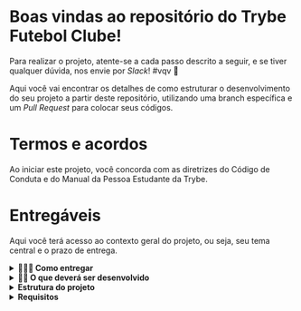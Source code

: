 # Boas vindas ao repositório do Trybe Futebol Clube!

Para realizar o projeto, atente-se a cada passo descrito a seguir, e se tiver qualquer dúvida, nos envie por _Slack_! #vqv 🚀

Aqui você vai encontrar os detalhes de como estruturar o desenvolvimento do seu projeto a partir deste repositório, utilizando uma branch específica e um _Pull Request_ para colocar seus códigos.

# Termos e acordos

Ao iniciar este projeto, você concorda com as diretrizes do Código de Conduta e do Manual da Pessoa Estudante da Trybe.

# Entregáveis

Aqui você terá acesso ao contexto geral do projeto, ou seja, seu tema central e o prazo de entrega.

<details>
  <summary><strong>🤷🏽‍♀️ Como entregar</strong></summary><br />

  Para entregar o seu projeto você deverá criar um *Pull Request* neste repositório.

  Lembre-se que você pode consultar nosso conteúdo sobre [Git & GitHub](https://app.betrybe.com/course/4d67f5b4-34a6-489f-a205-b6c7dc50fc16/) e nosso [Blog - Git & GitHub](https://blog.betrybe.com/tecnologia/git-e-github/) sempre que precisar!
</details>

<details>
<summary><strong>👨‍💻 O que deverá ser desenvolvido</strong></summary><br />

  ![Exemplo app front](assets/front-example.png)

  O `TFC` é um site informativo sobre partidas e classificações de futebol! ⚽️

  No time de desenvolvimento do `TFC`, seu *squad* ficou responsável por desenvolver uma API (utilizando o método `TDD`) e também integrar *- através do docker-compose -* as aplicações para que elas funcionem consumindo um banco de dados.

  Nesse projeto, você vai construir **um back-end dockerizado utilizando modelagem de dados através do Sequelize**. Seu desenvolvimento deve **respeitar regras de negócio** providas no projeto e **sua API deve ser capaz de ser consumida por um front-end já provido nesse projeto**.

  Para adicionar uma partida é necessário ter um _token_, portanto a pessoa deverá estar logada para fazer as alterações. Teremos um relacionamento entre as tabelas `teams` e `matches` para fazer as atualizações das partidas.

  O seu back-end deverá implementar regras de negócio para popular adequadamente a tabela disponível no front-end que será exibida para a pessoa usuária do sistema.

</details>

<details>
<summary><strong> Estrutura do projeto</strong></summary><br />

O projeto é composto de 4 entidades importantes para sua estrutura:

1️⃣ **Banco de dados:**
  - Será um container docker MySQL já configurado no docker-compose através de um serviço definido como `db`.
  - Tem o papel de fornecer dados para o serviço de _backend_.
  - Durante a execução dos testes sempre vai ser acessado pelo `sequelize` e via porta `3002` do `localhost`; 
  - Você também pode conectar a um Cliente MySQL (Workbench, Beekeeper, DBeaver e etc), colocando as credenciais configuradas no docker-compose no serviço `db`.

2️⃣ **Back-end:**
 - Será o ambiente que você realizará a maior parte das implementações exigidas. 
 - Deve rodar na porta `3001`, pois o front-end faz requisições para ele nessa porta por padrão;
 - Sua aplicação deve ser inicializada a partir do arquivo `app/backend/src/server.ts`;
 - Garanta que o `express` é executado e a aplicação ouve a porta que vem das variáveis de ambiente;
 - Todas as dependências extras (tal como `joi`, `boom`, `express-async-errors`...) devem ser listadas em `app/backend/packages.npm`.

3️⃣ **Front-end:**
  - O front já está concluído, não é necessário realizar modificações no mesmo. A única exceção será seu Dockerfile que precisará ser configurado.
  - Todos os testes a partir do requisito de login usam o `puppeteer` para simular uma pessoa acessando o site `http://localhost:3000/`; 
  - O front se comunica com serviço de back-end pela url `http://localhost:3001` através dos endpoints que você deve construir nos requisitos.
  - Recomendamos que sempre que implementar um requisito no back-end acesse a página no front-end que consome a implementação para validar se está funcionando como esperado.

4️⃣ **Docker:**
  - O `docker-compose` tem a responsabilidade de unir todos os serviços conteinerizados (backend, frontend e db) e subir o projeto completo com o comando `npm run compose:up` ou `npm run compose:up:dev`;
  - Você **deve** configurar as `Dockerfiles` corretamente nas raízes do `front-end` e `back-end`, para conseguir inicializar a aplicação;
  
<details>
  <summary><strong> 🗓 Data de Entrega</strong></summary><br />

  * Projeto individual;
  * Serão `5` dias de projeto;
  * Data de entrega para avaliação final do projeto: `XX/XX/XXXX 14:00`.

</details>

# Orientações

## Antes de começar a desenvolver 
Leia essa parte atentamente, pois aqui você encontrará informações importantes para preparar corretamente o setup do projeto.

<details>
<summary><strong> 🔰 Iniciando o projeto</strong></summary><br />

  1. Clone o repositório
	* `git clone https://github.com/tryber/sd-00-trybe-futebol-clube-2022-08-04-15-15-25.git`.
- Entre na pasta do repositório que você acabou de clonar:
	* `cd sd-00-trybe-futebol-clube-2022-08-04-15-15-25`

  2. Instale as dependências [**Caso existam**]
	*`npm install`

  3. Crie uma branch a partir da branch `master`
 - Verifique se você está na branch `master`
	* Exemplo: `git branch`
- Se não estiver, mude para a branch `master`
	* Exemplo: `git checkout master`
- Agora crie uma branch à qual você vai submeter os `commits` do seu projeto
	
- Você deve criar uma branch no seguinte formato: `nome-de-usuario-nome-do-projeto`
	* Exemplo: `git checkout -b maria-sd-00-trybe-futebol-clube-2022-08-04-15-15-25`

  4. Adicione as mudanças ao _stage_ do Git e faça um `commit`
- Verifique que as mudanças ainda não estão no _stage_
	* Exemplo: `git status` (deve aparecer listada a pasta _maria_ em vermelho)
- Adicione o novo arquivo ao _stage_ do Git
        * Exemplo:
          * `git add .` (adicionando todas as mudanças - _que estavam em vermelho_ - ao stage do Git)
          * `git status` (deve aparecer listado o arquivo _maria/README.md_ em verde)
- Faça o `commit` inicial
	* Exemplo:
          * `git commit -m 'iniciando o projeto x'` (fazendo o primeiro commit)
          * `git status` (deve aparecer uma mensagem tipo _nothing to commit_ )

  5. Adicione a sua branch com o novo `commit` ao repositório remoto
- Usando o exemplo anterior: `git push -u origin joaozinho-sd-00-trybe-futebol-clube-2022-08-04-15-15-25`

  6. Crie um novo `Pull Request` _(PR)_
- Vá até a página de _Pull Requests_ do [repositório no GitHub](https://github.com/tryber/sd-0x-project-[nome-do-projeto]/pulls)
- Clique no botão verde _"New pull request"_
- Clique na caixa de seleção _"Compare"_ e escolha a sua branch **com atenção**
- Clique no botão verde _"Create pull request"_
- Adicione uma descrição para o _Pull Request_ e clique no botão verde _"Create pull request"_
- Volte até a [página de _Pull Requests_ do repositório](https://github.com/tryber/sd-0x-project-[nome-do-projeto]/pulls) e confira que o seu _Pull Request_ está criado

</details>

<details>
<summary><strong>🕵️ Linter</strong></summary><br />

Para garantir a qualidade do código, usaremos o [ESLint](https://eslint.org/) para fazer a sua análise estática.

Este projeto já vem com as dependências relacionadas ao _linter_ configuradas nos arquivos `package.json` nos seguintes caminhos:

- `sd-00-trybe-futebol-clube-2022-08-04-15-15-25/app/backend/package.json`

Para rodar o `ESLint` em um projeto, basta executar o comando `npm install` dentro do projeto e depois `npm run lint`. Se a análise do `ESLint` encontrar problemas no seu código, tais problemas serão mostrados no seu terminal. Se não houver problema no seu código, nada será impresso no seu terminal.

Você também pode instalar o plugin do `ESLint` no `VSCode`: bastar ir em extensions e baixar o [plugin `ESLint`](https://marketplace.visualstudio.com/items?itemName=dbaeumer.vscode-eslint).

⚠️**Atenção:** Pull Requests com issues de linter não serão avaliadas. Atente-se para resolvê-las antes de finalizar o desenvolvimento.

</details>



<details>
<summary><strong> ⚠️ Configurações mínimas para execução do projeto</strong></summary><br />

Na sua máquina você deve ter:

 - Sistema Operacional Distribuição Unix
 - Node versão 16  
 - Docker
 - Docker-compose versão >=1.29.2

➡️ O `node` deve ter versão igual ou superior à `16.15.0 LTS`:
	- Para instalar o nvm, [acesse esse link](https://github.com/nvm-sh/nvm#installing-and-updating);
	- Rode os comandos abaixo para instalar a versão correta de `node` e usá-la:
		- `nvm install 16 --lts`
		- `nvm use 16`
		- `nvm alias default 16` 

➡️ O`docker-compose` deve ter versão igual ou superior à`ˆ1.29.2`:
	* Use esse [link de referência para realizar a instalação corretamente no ubuntu](https://app.betrybe.com/course/back-end/docker/orquestrando-containers-com-docker-compose/6e8afaef-566a-47f2-9246-d3700db7a56a/conteudo/0006a231-1a10-48a2-ac82-9e03e205a231/instalacao/abe40727-6310-4ad8-bde6-fd1e919dadc0?use_case=side_bar);
	* Acesse o [link da documentação oficial com passos para desinstalar] (https://docs.docker.com/compose/install/#uninstallation) caso necessário.

</details>

<details>
<summary><strong>🐳 Configuração Docker</strong></summary><br />

  ### Docker e Docker-compose

  ⚠ O seu docker-compose precisa estar na versão 1.29 ou superior.  ⚠
[Veja aqui a documentação para atualizar o docker-compose.](https://docs.docker.com/compose/install/)

⚠️ **Crie os arquivos dockerfile e docker-compose:**

  - As pastas `frontend/` e `backend/` devem possuir um arquivo `Dockerfile` cada, configurados corretamente para a aplicação começar a rodar. Sem essa etapa concluída o _docker-compose_ não irá funcionar.

⚠️ **Atenção:**

- Seu projeto vai conter um arquivo `docker-compose.yml` que será utilizado pelo avaliador para realizar o _build_ da aplicação, você **não** deve alterá-lo ou excluí-lo.
- O arquivo `docker-compose.yml` também pode ser utilizado para executar a aplicação na sua máquina local, para isso é necessário executar o comando `npm run compose:up` na raiz do projeto.
- Recomendamos que enquanto desenvolve o projeto prefira o usar o comando `npm run compose:up:dev` pois, diferente do comando anterior, este comando está configurado para compartilhar volumes com o _docker_ e também utiliza o _script_ que realiza o _live-reload_ ao fazer modificações no _back-end_. Somente quando instalar uma nova depêndencia ou alterar algum arquivo na raiz do backend, você deverá realizar o re-build do seu compose, pois o volume está mapeando somente alterações dentro da pasta `src` Você pode verificar essas configurações explorando o arquivo `docker-compose.dev.yml` e comparar com `docker-compose.yml`


>  👀 **De olho na dica:**
> Lembre-se, você pode revisitar os conteúdos sobre Docker:
> - [Dockerfile](https://app.betrybe.com/course/back-end/docker/manipulacao-e-criacao-de-imagens-no-docker/e92d2393-3508-43ab-8a67-2b2516d25864) (Seção Dockerfile - Comandos Básicos)
> - [docker-compose](https://app.betrybe.com/course/back-end/docker/orquestrando-containers-com-docker-compose/6e8afaef-566a-47f2-9246-d3700db7a56a) (Seção Compose File - Parte I)
> - [Manipulação e Criação de Imagens no Docker](https://app.betrybe.com/course/back-end/docker/manipulacao-e-criacao-de-imagens-no-docker/e92d2393-3508-43ab-8a67-2b2516d25864)
</details>

<details>
  <summary><strong>⚠️ Pré-requisitos para uma boa avaliação</strong></summary><br />



 ▶️ **Premissas gerais:**

Considere que para TODOS OS REQUISITOS, EXCETO os de testes de cobertura:
 - Dentro do container `app_backend`, o avaliador irá verificar:
    - **Que é possível rodar o `tsc` ("TypeScript Compiler") sem erros**, através do script `npm run build`, da própria aplicação back-end;
      - **Que o `tsc` deve gerar um arquivo `./build/database/config/database.js`** dentro do container `app_backend`;
      - Considere a leitura da seção `Bônus: Model com Sequelize` no conteúdo de *TypeScript*: `Tipagem Estática e Generics` [nesse link](https://app.betrybe.com/course/back-end/typescript/tipagem-estatica-e-generics/68eccf60-a982-4455-837d-da31e8726be5).
    - **Que é possível restaurar e popular o banco de dados** utilizando o `sequelize-cli`, a partir do arquivo de configuração `./build/database/config/database.js`, utilizando o script `npm run db:reset`, da própria aplicação back-end.
      - ⚠️ Note:
        -  Os seeds já foram providos em `./app/backend/src/database/seeders`, **porém, precisam ser renomeados** *(remoção do underline (`_`), do final do arquivo)* para que possam ser reconhecidos pelo `sequelize-cli`, a medida que as respectivas `migrations` forem criadas;
        - Existe uma `migration` com nome `./app/backend/src/database/migrations/99999999999999-create-z.js` responsável por indicar que o banco foi criado corretamente e está funcionando. **Não apague ou renomeie essa migration**;

⚠️ Configurar o `Dockerfile`, do _front-end_ e _back-end_, **não** será suficientes para que a aplicação execute corretamente. Também será necessário criar as _migrations_ e descomentar o underscore (`_`) nas _seeders_, para que seu projeto seja executável via Docker. 

⚠️ **A partir do 3º requisito**, a aplicação de front-end deve estar **rodando em um container**, de forma que a mesma tentará consumir sua aplicação back-end (**que deve estar saudável**, considerando os pontos anteriores).

⚠️ Para que esse projeto seja avaliado corretamente, **sua aplicação deve ter um funcionamento mínimo**. Isso porque o avaliador **vai executar um teste de usabilidade E2E** (End-to-end, ou Ponto a ponto).

> Leia mais sobre esse tipo de teste [nesse link](https://app.betrybe.com/course/real-life-engineer/e2e_tests_puppeteer)*, acompanhado de validações adicionais *(Compilação do TypeScript e inicialização do Sequelize)* que podem ser acompanhados pelo uso do script `npm run test:debug`;

</details>

## Durante o desenvolvimento 

Aqui você encontrará orientações e dicas que ajudarão muito no desenvolvimento do projeto. Sempre que tiver dúvidas ou bugs aparecerem, dê uma olhada aqui. 👀

<details>
<summary><strong> ⌨️ Boas práticas </strong></summary><br/>

* Versione seu projeto

  * Faça `commits` das alterações que você fizer no código regularmente;

  * Lembre-se de sempre após um (ou alguns) `commits` atualizar o repositório remoto.

  * Os comandos que você utilizará com mais frequência são:
    1. `git status` _(para verificar o que está em vermelho - fora do stage - e o que está em verde - no stage)_;
    2. `git add` _(para adicionar arquivos ao stage do Git)_;
    3. `git commit` _(para criar um commit com os arquivos que estão no stage do Git)_;
    4. `git push -u nome-da-branch` _(para enviar o commit para o repositório remoto na primeira vez que fizer o `push` de uma nova branch)_;
    5. `git push` _(para enviar o commit para o repositório remoto após o passo anterior)_.

</details>

<details>
<summary><strong> ⚠️ Inicialização do compose e verificação dos logs das aplicações </strong></summary><br />

- Considerando o uso do parâmetro `healthcheck` em cada container do seu `docker-compose.yml`, a inicialização dos containers deve aguardar o comando de status de saúde (o que valida se aquele container está operacional ou não):
  - No container `db`, representado por um comando `ping` no banco de dados;
  - No back-end, representado por um comando `lsof`, que vai procurar aplicações ativas na porta definida (por padrão, no caso `3001`);
  - No front-end, representado por um comando `lsof`, que vai procurar aplicações ativas na porta definida (por padrão, no caso `3000`).

- Caso os containers respeitem as premissas anteriores, os mesmos devem ser criados sem maiores problemas:

![Criação dos containers concluída com sucesso!](assets/compose-status-01.png)

- Em caso de algum problema (no back-end, por exemplo), você deve se deparar com alguma mensagem do tipo:

![Erro no status de saúde do container do back-end](assets/compose-status-03.png)

> ⚠️ Lembre-se, não cabe ao avaliador de usabilidade dizer qual é o problema específico na sua aplicação, **portanto, cabe aqui investigar o problema**, sempre considerando as premissas anteriores.
- Nesse caso, a partir da pasta `./app` (onde está seu *docker-compose*), é possível rodar o comando `docker-compose logs` (Para ver todos os status) ou `docker-compose logs <nome-do-seu-serviço>` (Para mostrar somente o de um escopo específico).
  - ⚠️ é indicado remover o parâmetro `restart: 'always'` do seu serviço, para que o mesmo não polua seus logs;
  - No nosso contexto, rodando o comando `docker-compose logs backend`:

![docker-compose logs backend](assets/compose-status-04.png)

> Aqui não houve problema com o `tsc`, porém a senha para acesso ao banco pelo sequelize estava errada.

 #### ⚠️ **Inicie seu `docker-compose` antes de testar localmente!** ⚠️

  Os testes vão utilizar a sua aplicação do compose para fazer as validações, portanto **é essencial que ela esteja funcionando corretamente** para que os testes passem!

  - Para isso, garanta que as aplicações, tanto do back, quanto do front-end, possuem arquivos `Dockerfile` válidos;
  - Utilize os scripts de apoio `npm run compose:up` / `npm run compose:down`, para facilitar a execução do seu *compose*.

</details>

<details id='Variaveis-de-ambiente'>
<summary><strong> ⚙️ Variáveis de ambiente </strong></summary><br />

  **No diretório `app/backend/` renomeie o arquivo `.env.example` para `.env` e configure os valores de acordo com o cenário do seu ambiente (credenciais de banco de dados, secrets desejadas e etc)**. Isso vai permitir que você inicialize a aplicação fora do _container_ e ela se conecte com seu banco local caso deseje. 
 > `./app/backend/.env.example` 
  ```txt
  JWT_SECRET=jwt_secret
  APP_PORT=3001
  DB_USER=seu_user
  DB_PASS=sua_senha
  DB_HOST=localhost 
  DB_PORT=3306
  ```

  **⚠️ Variáveis de ambiente além das especificadas acima não são suportadas, pois não são esperadas pelo avaliador do projeto. ⚠️**

  **⚠️ Não defina variável de ambiente para o nome do banco, o mesmo deve se manter com o nome `TRYBE_FUTEBOL_CLUBE`. ⚠️**

</details>

<details>
<summary><strong> 📦 Pacotes externos</strong></summary><br />

* ⚠️ **As alterações que você fizer no arquivo `app/backend/packages.json` serão descartadas no momento da avaliação, caso queira instalar pacotes adicionais ao back-end, utilize o arquivo `app/backend/packages.npm`, separando os pacotes por espaços ou quebras de linha.** Exemplo:

  ```text
  joi
  cors
  @types/cors
  ```

</br>

</details>

<details id='Criptografia-de-senhas'>
<summary><strong>🔐 Criptografia de senhas </strong></summary><br />

⚠️ A biblioteca utilizada para criptografar a senha no banco de dados é a `bcryptjs` [bcryptjs npm](https://www.npmjs.com/package/bcryptjs) e que já vem instalada no projeto e não deve ser alterada ou substituída. Recomendamos que explore os recursos da biblioteca na documentação para implementar no projeto ao cadastrar um usuário e ao realizar login ⚠️

</details>

<details id='sequelize'>
  <summary><strong>🎲 Sequelize</strong></summary>
  <br/>

  Para o desenvolvimento, o time de produto disponibilizou um *Diagrama de Entidade-Relacionamento (DER)* para construir a modelagem do banco de dados. Com essa imagem você já consegue saber:
  - Como nomear suas tabelas e colunas;
  - Quais são os tipos de suas colunas;
  - Relações entre tabelas.

    ![Exemplo banco de dados](assets/er-diagram.png)

  ⚠️ O `package.json` do diretório `app/backend` contém um script `db:reset` que é responsável por "dropar" o banco, recriar e executar as _migrations_ e _seeders_. Você pode executá-lo com o commando `npm run db:reset` se por algum motivo precisar recriar a base de dados;

  ⚠️ Já existem _seeders_ prontas em `app/backend/src/database/seeders`. Você também pode usá-las como referência para criar suas _migrations_ de acordo com os campos e tabelas que as _seeders_ irão popular.  Assim que criar uma _migration_ você deve renomear a _seeder_ correspondente retirando o underline (`_`) ao fim dela, assim o script `db:reset` vai usá-la nos testes e você se certificará se sua _migration_ funcionou como o esperado.

  ⚠️ Quaisquer execução referente ao sequelize-cli deve ser realizada dentro do diretório `app/backend`. Certifique-se de que antes de rodar comandos do sequelize já exista uma versão compilada do back-end (diretório `app/build`), caso contrário basta executar `npm run build` para compilar. O sequelize só funcionará corretamente se o projeto estiver compilado.

  ⚠️ **O sequelize já foi inicializado, portanto NÃO é necessário executar o `sequelize init` novamente**

</details>


<details id='testes-de-cobertura'>
  <summary><strong> Testes de cobertura </strong></summary><br/>

  A construção de testes de cobertura no back-end deve ser feita em *TypeScript*, utilizando `mocha`, `chai` e `sinon`, na pasta `app/backend/src/tests/`, conforme o exemplo em `app/backend/src/tests/change.me.test.ts` *(aqui considerando um teste de integração)*:

  ```typescript
  import * as sinon from 'sinon';
  import * as chai from 'chai';
  // @ts-ignore
  import chaiHttp = require('chai-http');

  import { app } from '../app';
  import Example from '../database/models/ExampleModel';

  import { Response } from 'superagent';

  chai.use(chaiHttp);

  const { expect } = chai;

  describe('Seu teste', () => {
    /**
     * Exemplo do uso de stubs com tipos
     */

    // let chaiHttpResponse: Response;

    // before(async () => {
    //   sinon
    //     .stub(Example, "findOne")
    //     .resolves({
    //       ...<Seu mock>
    //     } as Example);
    // });

    // after(()=>{
    //   (Example.findOne as sinon.SinonStub).restore();
    // })

    // it('...', async () => {
    //   chaiHttpResponse = await chai
    //      .request(app)
    //      ...

    //   expect(...)
    // });

    it('Seu sub-teste', () => {
      expect(false).to.be.eq(true);
    });
  });
  ```

  Os testes devem cobrir todos os arquivos contidos em `app/backend/src`, com exceção daqueles que já foram entregues com o projeto.

  Para rodar testes de cobertura no seu back-end, utilize o comando: `npm run test:coverage`.

</details>

<details>
  <summary><strong>ℹ️ Status HTTP</strong></summary><br />

  Tenha em mente que todas as "respostas" devem respeitar os [status do protocolo HTTP](https://developer.mozilla.org/pt-BR/docs/Web/HTTP/Status), com base no que o REST prega.

  Alguns exemplos:

  - Requisições que precisam de token mas não o receberam devem retornar um código de `status 401`;

  - Requisições que não seguem o formato pedido pelo servidor devem retornar um código de `status 400`;

  - Um problema inesperado no servidor deve retornar um código de `status 500`;

  - Um acesso ao criar um recurso, no nosso caso usuário ou partida, deve retornar um código de `status 201`.

  - Quando solicitado algo que não existe no banco, deve retornar um código de `status 404`.

</details>


<details>
  <summary><strong> 👀 Dicas e comandos úteis </strong></summary><br />

  - Quando um Workspace é inicializado na raiz do projeto, são apresentados alguns erros no Typescript. Para que o editor consiga sincronizar corretamente as configurações do `tsconfig.json`, é necessário iniciar um novo Workspace dentro do diretório `backend`.  Sempre que o VSCode apresentar algum erro de configuração do Typescript, certifique-se de que está usando o Workspace correto. 
  - Ao rodar o comando `npm install` na pasta raiz do projeto você automaticamente estará **instalando suas aplicações (front e back)**;
  - Você pode **instalar suas aplicações (front e back)** rodando o comando `npm run install:apps` na pasta raiz do projeto;
  - Você pode rodar o avaliador **mostrando as operações que o navegador vai fazer no front-end** durante os testes E2E utilizando o comando `npm run test:browser`;
  - Você pode **debugar alguns erros do avaliador** (como por exemplo a validação do banco de dados, ou da compilação do TS), onde são *printadas* na tela algumas infos adicionais, utilizando o comando `npm run test:debug`;
  - Você pode **subir ou descer uma aplicação do compose**, utilizando `npm run` com os scripts `compose:up`, `compose:down`, ou `compose:up:dev`, `compose:down:dev`;
  - Os comando de _compose_ anteriores estão configurados para executar o _docker-compose_ com o terminal desanexado (detached mode `-d`). Caso queira acompanhar os logs de um serviço em tempo real pelo terminal, basta executar `npm run logs [nome_do_servico]` onde _nome_do_servico_ é opcional e pode receber os serviços _backend_, _frontend_ ou _db_
  - Para criação da API com TS + POO, **recomenda-se fazer ou relembrar os exercícios** do conteúdo de POO e SOLID, especificamente o do dia de `SOLID - Introdução e Princípios S, O e D`, [nesse link](https://app.betrybe.com/course/back-end/poo-solid/solid-introducao-e-principios-s-o-e-d/d63831d8-f791-447d-9227-29e3b0ad6130/exercicios/afe9bcbb-769e-4a68-9e67-9267f631f83d).

</details>

## Depois de terminar o desenvolvimento

Aqui você encontra orientações opcionais para seguir após o desenvolvimento do projeto e finalizar com "chave de ouro". 🔑

<details>
  <summary><strong>🤝 Como entregar o projeto?</strong></summary><br/>

  Para "entregar" seu projeto, siga os passos a seguir:

  - Vá até a página DO SEU Pull Request, adicione a label de "code-review" e marque seus colegas
    - No menu à direita, clique no *link* "Labels" e escolha a label code-review
    - No menu à direita, clique no *link* "Assignees" e escolha o seu usuário
    - No menu à direita, clique no *link* "Reviewers" e digite students, selecione o time tryber/students-sd-00

 ➡️ Se ainda houver alguma dúvida sobre como entregar seu projeto, [aqui tem um video explicativo](https://vimeo.com/362189205).

⚠️**Atenção:** lembre-se de garantir que todas as _issues_ comentadas pelo Linter estão resolvidas!

</details>

<details>
  <summary><strong>🗣 Nos dê feedbacks sobre o projeto!</strong></summary><br />

Ao finalizar e submeter o projeto, não se esqueça de avaliar sua experiência preenchendo o formulário. 
**Leva menos de 3 minutos!**

[FORMULÁRIO DE AVALIAÇÃO DE PROJETO](https://be-trybe.typeform.com/to/ZTeR4IbH)

⚠️**Atenção** o avaliador automático não necessariamente avalia seu projeto na ordem em que os requisitos aparecem no readme. Isso acontece para deixar o processo de avaliação mais rápido. Então, não se assuste se isso acontecer, ok?

</details>

<details>
  <summary><strong>🗂 Compartilhe seu portfólio!</strong></summary><br />

  Você sabia que o LinkedIn é a principal rede social profissional e compartilhar o seu aprendizado lá é muito importante para quem deseja construir uma carreira de sucesso? Compartilhe esse projeto no seu LinkedIn, marque o perfil da Trybe (@trybe) e mostre para a sua rede toda a sua evolução.


<br/>
</details>
</details>

<details>
<summary><strong> Requisitos </strong></summary>

Esse projeto é composto de 4 seções principais:
1. User e Login
2. Times
3. Partidas
4. Placar 

## Database
  - Comece rodando o comando `npm run build` na pasta do `back-end` para fazer o _build_ da aplicação;
  - [Nessa seção](#sequelize) temos o diagrama de entidades;
  - Mantenha o arquivo `/app/backend/src/database/migrations/99999999999999-create-z.js`, pois ele é necessário para a avaliação dos requisitos dessa seção;
  - A leitura da seção `Bônus: Model com Sequelize` no conteúdo de `TypeScript: Tipagem Estática e Generics`, contido [nesse link](https://app.betrybe.com/course/back-end/typescript/tipagem-estatica-e-generics/68eccf60-a982-4455-837d-da31e8726be5), é recomendável!

## Seção 1: Users e Login

- A rota utilizada deve ser (`/login`);

- A rota deve receber os campos `email` e `password` e esses campos devem ser validados no banco de dados:
  - O campo `email` deve receber um email válido;
  - O Campo `password` deve ter mais de 6 caracteres.

- O body da requisição deve conter o seguinte formato:
  ```json
  {
    "email": "string",
    "password": "string"
  }
  ```

### 1 - Desenvolva em `/app/backend/src/database` nas pastas correspondentes, uma migration e um model para a tabela `users`

  - O avaliador consultará os dados da tabela `users`, verificando se ela contém os dados iniciais corretos. [Nessa seção](#sequelize) temos o diagrama de entidades;

### 2 - (`TDD`) Desenvolva testes que cubram no mínimo 5% dos arquivos back-end em `/src`, com um mínimo de 7 linhas cobertas

  **Sugestões:**
  - Baseando-se no contrato do endpoint `/login` **do próximo requisito**, inicie um teste de integração utilizando a metodologia `TDD` com a implementação do requisito seguinte;  
  - Nesse primeiro momento, foque em desenvolver o que pede o requisito, progredindo gradualmente a partir disso;
  - Para tanto, utilize/altere o arquivo de referência `app/backend`/src`/tests/change.me.test.ts`;
  - Veja a seção de [Testes de cobertura](#testes-de-cobertura) para mais detalhes.

### 3 - Desenvolva o endpoint `/login` no back-end de maneira que ele permita o acesso com dados válidos no front-end

  - A rota de ser do tipo `POST`;

  - O avaliador verificará se é possível fazer o login com dados corretos e que, após o acesso, será redirecionado para a tela de jogos.

- As senhas que existem no banco de dados estão encriptadas. Veja a [seção de Criptografia de Senhas](#Criptografia-de-senhas) para mais detalhes de como comparar a senha do banco com a senha do corpo da requisição. 

- Se o login foi feito com sucesso, o resultado retornado deverá ser similar ao exibido abaixo, com um status http `200`:
  ```json
  {
    "token": "eyJhbGciOiJIUzI1NiIsInR5cCI6IkpXVCJ9.eyJpZCI6MSwicm9sZSI6ImFkbWluIiwiaWF0IjoxNjU0NTI3MTg5fQ.XS_9AA82iNoiVaASi0NtJpqOQ_gHSHhxrpIdigiT-fc" // Aqui deve ser o token gerado pelo backend.
  }
  ```

### 4 - (`TDD`) Desenvolva testes que cubram no mínimo 10% dos arquivos back-end em `/src`, com um mínimo de 19 linhas cobertas

  **Sugestão:**
  - Evolua os testes de integração da sua rota `/login`, utilizando o método `TDD`, agora considerando **o contrato do próximo requisito**.

### 5 - Desenvolva o endpoint `/login` no back-end de maneira que ele não permita o acesso sem informar um email no front-end

  - O avaliador verificará se fazer o login sem um email, haverá o retorno de status _bad request_.

  - Se o login não tiver o campo "email", o resultado retornado deverá ser a mensagem abaixo, com um status http `400`:
  ```json
    { "message": "All fields must be filled" }
  ```

### 6 - (`TDD`) Desenvolva testes que cubram no mínimo 15% dos arquivos back-end em `/src`, com um mínimo de 25 linhas cobertas

  **Sugestão:**
  - Evolua os testes de integração da sua rota `/login`, utilizando o método `TDD`, agora considerando **o contrato do próximo requisito**.

### 7 - Desenvolva o endpoint `/login` no back-end de maneira que ele não permita o acesso sem informar uma senha no front-end

  - O avaliador verificará se fazer login sem senha, o retorno será status _bad request_.

  - Se o login não tiver o campo "password", o resultado retornado deverá ser conforme exibido abaixo, com um status http `400`:
  ```json
    { "message": "All fields must be filled" }
  ```


### 8 - (`TDD`) Desenvolva testes que cubram no mínimo 20% dos arquivos back-end em `/src`, com um mínimo de 35 linhas cobertas

  **Sugestão:**
  - Evolua os testes de integração da sua rota `/login`, utilizando o método `TDD`, agora considerando **o contrato do próximo requisito**.

### 9 - Desenvolva o endpoint `/login` no back-end de maneira que ele não permita o acesso com um email inválido no front-end

  - O avaliador verificará se fazer o login com um email incorreto retornará status não-autorizado.

  - Se o login tiver o "email" **inválido**, o resultado retornado será similar ao exibido abaixo, com um status http `401`:
  ```json
    { "message": "Incorrect email or password" }
  ```


### 10 - (`TDD`) Desenvolva testes que cubram no mínimo 30% dos arquivos back-end em `/src`, com um mínimo de 45 linhas cobertas

  **Sugestão:**
  - Evolua os testes de integração da sua rota `/login`, utilizando o método `TDD`, agora considerando **os contratos dos próximos dois requisitos**.

### 11 - Desenvolva o endpoint `/login` no back-end de maneira que ele não permita o acesso com uma senha inválida no front-end

  - O avaliador verificará se fazer o login com uma senha incorreta retornará status não-autorizado.

  - Se o login tiver a "senha" **inválida**, o resultado retornado deverá ser conforme exibido abaixo, com um status http `401`:
  ```json
    { "message": "Incorrect email or password" }
  ```

### 12 - Desenvolva o endpoint `/login/validate` no back-end de maneira que ele retorne os dados corretamente no front-end

  - Deve ser uma rota `GET` que receba um `header` com parâmetro `authorization`, onde ficará armazenado o token gerado no login;

  - O avaliador verificará se ao tentar bater na rota com um token válido, o mesmo retornará o tipo de usuário.

  A resposta deve ser de status `200` com um `objeto` contendo a `role` do *user*:
  ```json
    { "role": "admin" }
  ```

### 13 - (`TDD`) Desenvolva testes que cubram no mínimo 45% dos arquivos back-end em `/src`, com um mínimo de 70 linhas cobertas

  **Sugestão:**
  - Crie um novo teste de integração, agora da sua rota `/teams`, utilizando o método `TDD`, considerando **os contratos dos próximos dois requisitos**. [Nessa seção](#sequelize) temos o diagrama de entidades.

## Seção 2: Times

 - Os requisitos a seguir consideram o consumo da rota `/teams` para retornar os nomes dos times associados à partida na renderização do front-end

### 14 - Desenvolva em `/app/backend/src/database` nas pastas correspondentes, uma migration e um model para a tabela de `teams`

  - O avaliador consultará os dados da tabela `teams`, verificando se ela contém os dados iniciais corretos. [Nessa seção](#sequelize) temos o diagrama de entidades.

### 15 - Desenvolva o endpoint `/teams` no back-end de forma que ele possa retornar todos os times corretamente

  - Deve ser uma rota `GET` com resposta com status `200` e com um `json` contendo o retorno no seguinte modelo:

```json
[
	{
		"id": 1,
		"teamName": "Avaí/Kindermann"
	},
	{
		"id": 2,
		"teamName": "Bahia"
	},
	{
		"id": 3,
		"teamName": "Botafogo"
	},
	...
]
```

### 16 - Desenvolva o endpoint `/teams/:id` no back-end de forma que ele possa retornar dados de um time específico

  - Deve ser uma rota `GET` com resposta com status `200` e com um `json` contendo o retorno no seguinte modelo:

```json
{
	"id": 5,
	"teamName": "Cruzeiro"
}
```

### 17 - (`TDD`) Desenvolva testes que cubram no mínimo 60% dos arquivos back-end em `/src`, com um mínimo de 80 linhas cobertas

  **Sugestão:**
  - Crie um novo teste de integração, agora da sua rota `/matches`, utilizando o método `TDD`, agora considerando **os contratos dos próximos três requisitos**.

## Seção 3: Partidas

  - Para os requisitos de criação de partidas, é necessário que a rota `/teams` funcione corretamente. 

### 18 - Desenvolva em `/app/backend/src/database` nas pastas correspondentes, uma migration e um model para a tabela de `matches`

  - O avaliador consultará os dados da tabela `matches`, verificando se ela contém os dados iniciais corretos. [Nessa seção](#sequelize) temos o diagrama de entidades.

### 19 - Desenvolva o endpoint `/matches` de forma que os dados apareçam corretamente na tela de partidas no front-end.

  - A rota deve ser um `GET` e retorna uma lista de partidas;

  - Será validado que a página apresentará todos os dados de partidas sem nenhum filtro.

    Exemplo de retorno:
    ```json
    [
      {
        "id": 1,
        "homeTeam": 16,
        "homeTeamGoals": 1,
        "awayTeam": 8,
        "awayTeamGoals": 1,
        "inProgress": false,
        "teamHome": {
          "teamName": "São Paulo"
        },
        "teamAway": {
          "teamName": "Grêmio"
        }
      },
      ...
      {
        "id": 41,
        "homeTeam": 16,
        "homeTeamGoals": 2,
        "awayTeam": 9,
        "awayTeamGoals": 0,
        "inProgress": true,
        "teamHome": {
          "teamName": "São Paulo"
        },
        "teamAway": {
          "teamName": "Internacional"
        }
      }
    ]
    ```

  - **OBS:** Você deverá definir os relacionamentos para ```teamHome``` e ```teamAway``` somente na model de partidas.

### 20 - Desenvolva o endpoint `/matches` de forma que seja possível filtrar as partidas em andamento na tela de partidas do front-end

  - A rota deverá ser do tipo `GET` e retornar uma lista de partidas filtradas;

  - Será validado que, ao escolher a opção de partidas em andamento, serão filtradas todas as partidas em andamento;

  - Essa requisição deverá usar `query string` para definir o parâmetro:
    ex: `matches?inProgress=true`

  Exemplo de retorno da requisição:
  ```json
  [
    {
      "id": 41,
      "homeTeam": 16,
      "homeTeamGoals": 2,
      "awayTeam": 9,
      "awayTeamGoals": 0,
      "inProgress": true,
      "teamHome": {
        "teamName": "São Paulo"
      },
      "teamAway": {
        "teamName": "Internacional"
      }
    },
    {
      "id": 42,
      "homeTeam": 6,
      "homeTeamGoals": 1,
      "awayTeam": 1,
      "awayTeamGoals": 0,
      "inProgress": true,
      "teamHome": {
        "teamName": "Ferroviária"
      },
      "teamAway": {
        "teamName": "Avaí/Kindermann"
      }
    }
  ]
  ```

### 21 - Desenvolva o endpoint `/matches` de forma que seja possível filtrar as partidas finalizadas na tela de partidas do front-end

  - A rota deverá ser do tipo `GET` e retornar uma lista de partidas filtradas;

  - Será validado que,ao escolher a opção de partidas finalizadas, serão filtradas todas as partidas finalizadas;

  - Essa requisição deverá usar `query string` para definir o parâmetro.
    ex: `matches?inProgress=false`

  Exemplo de retorno da requisição:
  ```json
  [
    {
      "id": 1,
      "homeTeam": 16,
      "homeTeamGoals": 1,
      "awayTeam": 8,
      "awayTeamGoals": 1,
      "inProgress": false,
      "teamHome": {
        "teamName": "São Paulo"
      },
      "teamAway": {
        "teamName": "Grêmio"
      }
    },
    {
      "id": 2,
      "homeTeam": 9,
      "homeTeamGoals": 1,
      "awayTeam": 14,
      "awayTeamGoals": 1,
      "inProgress": false,
      "teamHome": {
        "teamName": "Internacional"
      },
      "teamAway": {
        "teamName": "Santos"
      }
    }
  ]
  ```

### 22 - (`Bônus`; `TDD`) Desenvolva testes que cubram no mínimo 80% dos arquivos back-end em `/src`, com um mínimo de 100 linhas cobertas

  **Sugestão:**
  - Evolua os testes de integração da sua rota `/matches`, utilizando o método `TDD`, agora considerando **o contrato dos próximos requisitos**.

### 23 - Desenvolva a rota `/matches` de modo que seja possível salvar uma partida com o status de inProgress como true no banco de dados

  - A rota deverá ser do tipo `POST` e retornar a partida inserida no banco de dados;

  - Será validado que é possível salvar um jogo no banco de dados e ver o jogo na página de jogos;

  - A partida só pode ser criada com token JWT validado;

  - O corpo da requisição terá o seguinte formato:
  ```json
  {
    "homeTeam": 16, // O valor deve ser o id do time
    "awayTeam": 8, // O valor deve ser o id do time
    "homeTeamGoals": 2,
    "awayTeamGoals": 2
  }
  ```

  - Caso a partida seja inserida com sucesso, deve-se retornar os dados da partida, com _status_ `201`:

  ```json
  {
    "id": 1,
    "homeTeam": 16,
    "homeTeamGoals": 2,
    "awayTeam": 8,
    "awayTeamGoals": 2,
    "inProgress": true,
  }
  ```

### 24 - Desenvolva a rota `/matches/:id/finish` de modo que seja possível alterar o status inProgress de uma partida para false no banco de dados

  - A rota deve ser do tipo `PATCH`;

  - Será recebido o `id` pelo parâmetro da URL;

  - Será validado que, ao finalizar uma partida, a alteração é feita no banco de dados e na página.
	
  - Deve-se retornar, com um status `200`, a seguinte mensagem:

  ```json
  { "message": "Finished" }
  ```

### 25 - Desenvolva o endpoint `/matches` de forma que não seja possível inserir uma partida com times iguais

  - Será validado que não é possível inserir uma partida com times iguais;

  - Não deve ser possível criar uma partida com o mesmo time, por exemplo: Barcelona x Barcelona. Caso isso ocorra, deve-se retornar, com um status `401`, a seguinte mensagem::

  ```json
  { "message": "It is not possible to create a match with two equal teams" }
  ```

### 26 - Desenvolva o endpoint `/matches` de forma que não seja possível inserir uma partida com um time que não existe na tabela teams

  - Será validado que não é possível inserir uma partida com um time que não existe na tabela teams;

  - Caso algum dos times não esteja cadastrado no banco de dados, deve-se retornar, com um status `404,` a seguinte mensagem:

  ```json
  { "message": "There is no team with such id!" }
  ```

### 27 - Desenvolva o endpoint `/matches` de forma que não seja possível inserir uma partida sem um token válido

  - Será validado que não é possível inserir uma partida com um token inválido;

  - Caso o token informado não seja válido, deve-se retornar, com um status `401`, a seguinte mensagem:

  ```json
  { "message": "Token must be a valid token" }
  ```

### 28 - Desenvolva o endpoint `/matches/:id` de forma que seja possível atualizar partidas em andamento

  - O endpoint deve ser do tipo `PATCH`;

  - Será recebido o `id` pelo parâmetro da URL;

  - Será avaliado que é possível alterar o resultado de uma partida.

  - O corpo da requisição terá o seguinte formato:
  ```json
  {
    "homeTeamGoals": 3,
    "awayTeamGoals": 1
  }
  ```
  - Será avaliado que é o endpoint responde à requisição com um status `200` e qualquer corpo.

## Seção 4: Leaderboards (placares)

  ▶️ Para construir a classificação dos times, devem ser seguidas as seguintes regras de negócios:

    - `Classificação`: Posição na classificação;
    - `Time`: Nome do time;
    - `P`: Total de Pontos;
    - `J`: Total de Jogos;
    - `V`: Total de Vitórias;
    - `E`: Total de Empates;
    - `D`: Total de Derrotas;
    - `GP`: Gols marcados a favor;
    - `GC`: Gols sofridos;
    - `SG`: Saldo total de gols;
    - `%`: Aproveitamento do time.

    <br/>

  - Todas as regras de negócio e cálculos necessários deverão ser realizados no seu back-end. A aplicação front-end apenas renderizará essas informações.

  - Para calcular o `Total de Pontos`, você deve levar em consideração que:

    - O time `vitorioso`: marcará +3 pontos;
    - O time `perdedor`: marcará 0 pontos;
    - Em caso de `empate`: ambos os times marcam +1 ponto.

  - Para o campo `Aproveitamento do time (%)`, que é a porcentagem de jogos ganhos, use a seguinte fórmula: `P/(J*3)*100`, onde:

    - `P`: Total de Pontos;
    - `J`: Total de Jogos.

    Obs.: O seu resultado deverá ser limitado a `duas casas decimais`.

  - Para calcular `Saldo de Gols` use a seguinte fórmula: `GP - GC`, onde:

    - `GP`: Gols marcados a favor;
    - `GC`: Gols sofridos.

  - O resultado deverá ser ordenado sempre de forma decrescente, levando em consideração a quantidade de pontos que o time acumulou. Em caso de empate no `Total de Pontos`, você deve levar em consideração os seguintes critérios para desempate:

  **Ordem para desempate**

  1º Total de Vitórias;
  2º Saldo de gols;
  3º Gols a favor;
  4º Gols sofridos.


  ⚠️ **Atenção:** ⚠️

  - Por padrão, as respostas de todos os seus endpoints deverão estar em inglês, mesmo que a renderização no front-end seja em português.
  - A sua tabela deverá renderizar **somente** as PARTIDAS que já foram FINALIZADAS!
**Os seguintes pontos serão avaliados:**

  ```
  - Se a lista de classificação está correta;
  - Se a regra de classificação se mantém mesmo com mudanças na classificação;
  - Se a tabela de classificação tem 10 colunas;
  - Se a tabela tem uma linha para cada time.
  ```

**Exemplo de retorno esperado:**

  ```json
  [
    {
      "name": "Palmeiras",
      "totalPoints": 13,
      "totalGames": 5,
      "totalVictories": 4,
      "totalDraws": 1,
      "totalLosses": 0,
      "goalsFavor": 17,
      "goalsOwn": 5,
      "goalsBalance": 12,
      "efficiency": 86.67
    },
    {
      "name": "Corinthians",
      "totalPoints": 12,
      "totalGames": 5,
      "totalVictories": 4,
      "totalDraws": 0,
      "totalLosses": 1,
      "goalsFavor": 12,
      "goalsOwn": 3,
      "goalsBalance": 9,
      "efficiency": 80
    },
    {
      "name": "Santos",
      "totalPoints": 11,
      "totalGames": 5,
      "totalVictories": 3,
      "totalDraws": 2,
      "totalLosses": 0,
      "goalsFavor": 12,
      "goalsOwn": 6,
      "goalsBalance": 6,
      "efficiency": 73.33
    },
    ...
  ]
  ```

## Leaderboard Home

### 29 - Desenvolva o endpoint `/leaderboard/home` de forma que seja possível filtrar as classificações dos times da casa na tela de classificação do front-end com os dados iniciais do banco de dados

  - O endpoint deverá ser do tipo `GET` e ter o retorno como descrito no exemplo do [leaderboard](#leaderboards);

  - Será avaliado que ao fazer a requisição ao endpoint `/leaderboard/home` serão retornados os campos e valores corretos, considerando os dados iniciais do banco de dados.

 <details>  
<summary><strong> Retorno esperado: </strong></summary> <br/>

```js
[
    {
      name: 'Santos',
      totalPoints: '9',
      totalGames: '3',
      totalVictories: '3',
      totalDraws: '0',
      totalLosses: '0',
      goalsFavor: '9',
      goalsOwn: '3',
      goalsBalance: '6',
      efficiency: '100'
    },
    {
      name: 'Palmeiras',
      totalPoints: '7',
      totalGames: '3',
      totalVictories: '2',
      totalDraws: '1',
      totalLosses: '0',
      goalsFavor: '10',
      goalsOwn: '5',
      goalsBalance: '5',
      efficiency: '77.78'
    },
    {
      name: 'Corinthians',
      totalPoints: '6',
      totalGames: '2',
      totalVictories: '2',
      totalDraws: '0',
      totalLosses: '0',
      goalsFavor: '6',
      goalsOwn: '1',
      goalsBalance: '5',
      efficiency: '100'
    },
    {
      name: 'Grêmio',
      totalPoints: '6',
      totalGames: '2',
      totalVictories: '2',
      totalDraws: '0',
      totalLosses: '0',
      goalsFavor: '4',
      goalsOwn: '1',
      goalsBalance: '3',
      efficiency: '100'
    },
    {
      name: 'Real Brasília',
      totalPoints: '6',
      totalGames: '2',
      totalVictories: '2',
      totalDraws: '0',
      totalLosses: '0',
      goalsFavor: '2',
      goalsOwn: '0',
      goalsBalance: '2',
      efficiency: '100'
    },
    {
      name: 'São Paulo',
      totalPoints: '4',
      totalGames: '2',
      totalVictories: '1',
      totalDraws: '1',
      totalLosses: '0',
      goalsFavor: '4',
      goalsOwn: '1',
      goalsBalance: '3',
      efficiency: '66.67'
    },
    {
      name: 'Internacional',
      totalPoints: '4',
      totalGames: '3',
      totalVictories: '1',
      totalDraws: '1',
      totalLosses: '1',
      goalsFavor: '4',
      goalsOwn: '6',
      goalsBalance: '-2',
      efficiency: '44.44'
    },
    {
      name: 'Botafogo',
      totalPoints: '4',
      totalGames: '3',
      totalVictories: '1',
      totalDraws: '1',
      totalLosses: '1',
      goalsFavor: '2',
      goalsOwn: '4',
      goalsBalance: '-2',
      efficiency: '44.44'
    },
    {
      name: 'Ferroviária',
      totalPoints: '3',
      totalGames: '2',
      totalVictories: '1',
      totalDraws: '0',
      totalLosses: '1',
      goalsFavor: '3',
      goalsOwn: '2',
      goalsBalance: '1',
      efficiency: '50'
    },
    {
      name: 'Napoli-SC',
      totalPoints: '2',
      totalGames: '2',
      totalVictories: '0',
      totalDraws: '2',
      totalLosses: '0',
      goalsFavor: '2',
      goalsOwn: '2',
      goalsBalance: '0',
      efficiency: '33.33'
    },
    {
      name: 'Cruzeiro',
      totalPoints: '1',
      totalGames: '2',
      totalVictories: '0',
      totalDraws: '1',
      totalLosses: '1',
      goalsFavor: '2',
      goalsOwn: '3',
      goalsBalance: '-1',
      efficiency: '16.67'
    },
    {
      name: 'Flamengo',
      totalPoints: '1',
      totalGames: '2',
      totalVictories: '0',
      totalDraws: '1',
      totalLosses: '1',
      goalsFavor: '1',
      goalsOwn: '2',
      goalsBalance: '-1',
      efficiency: '16.67'
    },
    {
      name: 'Minas Brasília',
      totalPoints: '1',
      totalGames: '3',
      totalVictories: '0',
      totalDraws: '1',
      totalLosses: '2',
      goalsFavor: '3',
      goalsOwn: '6',
      goalsBalance: '-3',
      efficiency: '11.11'
    },
    {
      name: 'Avaí/Kindermann',
      totalPoints: '1',
      totalGames: '3',
      totalVictories: '0',
      totalDraws: '1',
      totalLosses: '2',
      goalsFavor: '3',
      goalsOwn: '7',
      goalsBalance: '-4',
      efficiency: '11.11'
    },
    {
      name: 'São José-SP',
      totalPoints: '0',
      totalGames: '3',
      totalVictories: '0',
      totalDraws: '0',
      totalLosses: '3',
      goalsFavor: '2',
      goalsOwn: '5',
      goalsBalance: '-3',
      efficiency: '0'
    },
    {
      name: 'Bahia',
      totalPoints: '0',
      totalGames: '3',
      totalVictories: '0',
      totalDraws: '0',
      totalLosses: '3',
      goalsFavor: '0',
      goalsOwn: '4',
      goalsBalance: '-4',
      efficiency: '0'
    }
]
```
</details>

### 30 - Desenvolva o endpoint `/leaderboard/home` de forma que seja possível: filtrar as classificações dos times da casa na tela de classificação do front-end, e atualizar a tabela ao inserir a partida Corinthians 2 X 1 Internacional

  - O retorno deve continuar como no [leaderboard](#leaderboards), ordenando corretamente como na explicação;

  - Será avaliado que após acrescentar a partida Corinthians 2 X 1 Internacional e fazer a requisição ao endpoint `/leaderboard/home`, serão retornados os campos e valores corretos.

<details>  
<summary><strong> Retorno esperado: </strong></summary> <br/>

```js
[
  {
    name: 'Santos',
    totalPoints: '9',
    totalGames: '3',
    totalVictories: '3',
    totalDraws: '0',
    totalLosses: '0',
    goalsFavor: '9',
    goalsOwn: '3',
    goalsBalance: '6',
    efficiency: '100'
  },
  {
    name: 'Corinthians',
    totalPoints: '9',
    totalGames: '3',
    totalVictories: '3',
    totalDraws: '0',
    totalLosses: '0',
    goalsFavor: '8',
    goalsOwn: '2',
    goalsBalance: '6',
    efficiency: '100'
  },
  {
    name: 'Palmeiras',
    totalPoints: '7',
    totalGames: '3',
    totalVictories: '2',
    totalDraws: '1',
    totalLosses: '0',
    goalsFavor: '10',
    goalsOwn: '5',
    goalsBalance: '5',
    efficiency: '77.78'
  },
  {
    name: 'Grêmio',
    totalPoints: '6',
    totalGames: '2',
    totalVictories: '2',
    totalDraws: '0',
    totalLosses: '0',
    goalsFavor: '4',
    goalsOwn: '1',
    goalsBalance: '3',
    efficiency: '100'
  },
  {
    name: 'Real Brasília',
    totalPoints: '6',
    totalGames: '2',
    totalVictories: '2',
    totalDraws: '0',
    totalLosses: '0',
    goalsFavor: '2',
    goalsOwn: '0',
    goalsBalance: '2',
    efficiency: '100'
  },
  {
    name: 'São Paulo',
    totalPoints: '4',
    totalGames: '2',
    totalVictories: '1',
    totalDraws: '1',
    totalLosses: '0',
    goalsFavor: '4',
    goalsOwn: '1',
    goalsBalance: '3',
    efficiency: '66.67'
  },
  {
    name: 'Internacional',
    totalPoints: '4',
    totalGames: '3',
    totalVictories: '1',
    totalDraws: '1',
    totalLosses: '1',
    goalsFavor: '4',
    goalsOwn: '6',
    goalsBalance: '-2',
    efficiency: '44.44'
  },
  {
    name: 'Botafogo',
    totalPoints: '4',
    totalGames: '3',
    totalVictories: '1',
    totalDraws: '1',
    totalLosses: '1',
    goalsFavor: '2',
    goalsOwn: '4',
    goalsBalance: '-2',
    efficiency: '44.44'
  },
  {
    name: 'Ferroviária',
    totalPoints: '3',
    totalGames: '2',
    totalVictories: '1',
    totalDraws: '0',
    totalLosses: '1',
    goalsFavor: '3',
    goalsOwn: '2',
    goalsBalance: '1',
    efficiency: '50'
  },
  {
    name: 'Napoli-SC',
    totalPoints: '2',
    totalGames: '2',
    totalVictories: '0',
    totalDraws: '2',
    totalLosses: '0',
    goalsFavor: '2',
    goalsOwn: '2',
    goalsBalance: '0',
    efficiency: '33.33'
  },
  {
    name: 'Cruzeiro',
    totalPoints: '1',
    totalGames: '2',
    totalVictories: '0',
    totalDraws: '1',
    totalLosses: '1',
    goalsFavor: '2',
    goalsOwn: '3',
    goalsBalance: '-1',
    efficiency: '16.67'
  },
  {
    name: 'Flamengo',
    totalPoints: '1',
    totalGames: '2',
    totalVictories: '0',
    totalDraws: '1',
    totalLosses: '1',
    goalsFavor: '1',
    goalsOwn: '2',
    goalsBalance: '-1',
    efficiency: '16.67'
  },
  {
    name: 'Minas Brasília',
    totalPoints: '1',
    totalGames: '3',
    totalVictories: '0',
    totalDraws: '1',
    totalLosses: '2',
    goalsFavor: '3',
    goalsOwn: '6',
    goalsBalance: '-3',
    efficiency: '11.11'
  },
  {
    name: 'Avaí/Kindermann',
    totalPoints: '1',
    totalGames: '3',
    totalVictories: '0',
    totalDraws: '1',
    totalLosses: '2',
    goalsFavor: '3',
    goalsOwn: '7',
    goalsBalance: '-4',
    efficiency: '11.11'
  },
  {
    name: 'São José-SP',
    totalPoints: '0',
    totalGames: '3',
    totalVictories: '0',
    totalDraws: '0',
    totalLosses: '3',
    goalsFavor: '2',
    goalsOwn: '5',
    goalsBalance: '-3',
    efficiency: '0'
  },
  {
    name: 'Bahia',
    totalPoints: '0',
    totalGames: '3',
    totalVictories: '0',
    goalsFavor: '0',
    goalsOwn: '4',
    goalsBalance: '-4',
    efficiency: '0'
  }
]
```
</details>

## Leaderboard away

### 31 - Desenvolva o endpoint `/leaderboard/away`, de forma que seja possível filtrar as classificações dos times na tela de classificação do front-end, com os dados iniciais do banco de dados

  - O endpoint deverá ser do tipo `GET` e ter o retorno como descrito no exemplo do [leaderboard](#leaderboards);

  - Será avaliado que ao fazer a requisição ao endpoint `/leaderboard/away`, serão retornados os campos e valores corretos considerando os dados iniciais do banco de dados.
<details>  
<summary><strong> Retorno esperado: </strong></summary> <br/>

```js
[
  {
    name: 'Palmeiras',
    totalPoints: '6',
    totalGames: '2',
    totalVictories: '2',
    totalDraws: '0',
    totalLosses: '0',
    goalsFavor: '7',
    goalsOwn: '0',
    goalsBalance: '7',
    efficiency: '100'
  },
  {
    name: 'Corinthians',
    totalPoints: '6',
    totalGames: '3',
    totalVictories: '2',
    totalDraws: '0',
    totalLosses: '1',
    goalsFavor: '6',
    goalsOwn: '2',
    goalsBalance: '4',
    efficiency: '66.67'
  },
  {
    name: 'Internacional',
    totalPoints: '6',
    totalGames: '2',
    totalVictories: '2',
    totalDraws: '0',
    totalLosses: '0',
    goalsFavor: '3',
    goalsOwn: '0',
    goalsBalance: '3',
    efficiency: '100'
  },
  {
    name: 'São José-SP',
    totalPoints: '6',
    totalGames: '2',
    totalVictories: '2',
    totalDraws: '0',
    totalLosses: '0',
    goalsFavor: '3',
    goalsOwn: '1',
    goalsBalance: '2',
    efficiency: '100'
  },
  {
    name: 'São Paulo',
    totalPoints: '4',
    totalGames: '3',
    totalVictories: '1',
    totalDraws: '1',
    totalLosses: '1',
    goalsFavor: '5',
    goalsOwn: '5',
    goalsBalance: '0',
    efficiency: '44.44'
  },
  {
    name: 'Ferroviária',
    totalPoints: '4',
    totalGames: '3',
    totalVictories: '1',
    totalDraws: '1',
    totalLosses: '1',
    goalsFavor: '4',
    goalsOwn: '5',
    goalsBalance: '-1',
    efficiency: '44.44'
  },
  {
    name: 'Real Brasília',
    totalPoints: '4',
    totalGames: '3',
    totalVictories: '1',
    totalDraws: '1',
    totalLosses: '1',
    goalsFavor: '3',
    goalsOwn: '4',
    goalsBalance: '-1',
    efficiency: '44.44'
  },
  {
    name: 'Grêmio',
    totalPoints: '4',
    totalGames: '3',
    totalVictories: '1',
    totalDraws: '1',
    totalLosses: '1',
    goalsFavor: '5',
    goalsOwn: '7',
    goalsBalance: '-2',
    efficiency: '44.44'
  },
  {
    name: 'Flamengo',
    totalPoints: '4',
    totalGames: '3',
    totalVictories: '1',
    totalDraws: '1',
    totalLosses: '1',
    goalsFavor: '1',
    goalsOwn: '3',
    goalsBalance: '-2',
    efficiency: '44.44'
  },
  {
    name: 'Avaí/Kindermann',
    totalPoints: '3',
    totalGames: '2',
    totalVictories: '1',
    totalDraws: '0',
    totalLosses: '1',
    goalsFavor: '1',
    goalsOwn: '1',
    goalsBalance: '0',
    efficiency: '50'
  },
  {
    name: 'Cruzeiro',
    totalPoints: '3',
    totalGames: '3',
    totalVictories: '1',
    totalDraws: '0',
    totalLosses: '2',
    goalsFavor: '6',
    goalsOwn: '7',
    goalsBalance: '-1',
    efficiency: '33.33'
  },
  {
    name: 'Santos',
    totalPoints: '2',
    totalGames: '2',
    totalVictories: '0',
    totalDraws: '2',
    totalLosses: '0',
    goalsFavor: '3',
    goalsOwn: '3',
    goalsBalance: '0',
    efficiency: '33.33'
  },
  {
    name: 'Bahia',
    totalPoints: '2',
    totalGames: '2',
    totalVictories: '0',
    totalDraws: '2',
    totalLosses: '0',
    goalsFavor: '2',
    goalsOwn: '2',
    goalsBalance: '0',
    efficiency: '33.33'
  },
  {
    name: 'Minas Brasília',
    totalPoints: '1',
    totalGames: '2',
    totalVictories: '0',
    totalDraws: '1',
    totalLosses: '1',
    goalsFavor: '1',
    goalsOwn: '3',
    goalsBalance: '-2',
    efficiency: '16.67'
  },
  {
    name: 'Botafogo',
    totalPoints: '0',
    totalGames: '2',
    totalVictories: '0',
    totalDraws: '0',
    totalLosses: '2',
    goalsFavor: '1',
    goalsOwn: '4',
    goalsBalance: '-3',
    efficiency: '0'
  },
  {
    name: 'Napoli-SC',
    totalPoints: '0',
    totalGames: '3',
    totalVictories: '0',
    totalDraws: '0',
    totalLosses: '3',
    goalsFavor: '1',
    goalsOwn: '10',
    goalsBalance: '-9',
    efficiency: '0'
  }
  ]
```
</details>

### 32 - Desenvolva o endpoint `/leaderboard/away` de forma que seja possível: filtrar as classificações dos times na tela de classificação do front-end e atualizar a tabela ao inserir a partida Corinthians 2 X 1 Internacional

  - O retorno deve continuar como no [leaderboard](#leaderboards);

  - Será avaliado que após acrescentar a partida Corinthians 2 X 1 Internacional e fazer a requisição ao endpoint `/leaderboard/away`, serão retornados os campos e valores corretos.
<details>  
<summary><strong> Retorno esperado: </strong></summary> <br/>

```js
[
    {
      name: 'Palmeiras',
      totalPoints: '6',
      totalGames: '2',
      totalVictories: '2',
      totalDraws: '0',
      totalLosses: '0',
      goalsFavor: '7',
      goalsOwn: '0',
      goalsBalance: '7',
      efficiency: '100'
    },
    {
      name: 'Corinthians',
      totalPoints: '6',
      totalGames: '3',
      totalVictories: '2',
      totalDraws: '0',
      totalLosses: '1',
      goalsFavor: '6',
      goalsOwn: '2',
      goalsBalance: '4',
      efficiency: '66.67'
    },
    {
      name: 'Internacional',
      totalPoints: '6',
      totalGames: '3',
      totalVictories: '2',
      totalDraws: '0',
      totalLosses: '1',
      goalsFavor: '4',
      goalsOwn: '2',
      goalsBalance: '2',
      efficiency: '66.67'
    },
    {
      name: 'São José-SP',
      totalPoints: '6',
      totalGames: '2',
      totalVictories: '2',
      totalDraws: '0',
      totalLosses: '0',
      goalsFavor: '3',
      goalsOwn: '1',
      goalsBalance: '2',
      efficiency: '100'
    },
    {
      name: 'São Paulo',
      totalPoints: '4',
      totalGames: '3',
      totalVictories: '1',
      totalDraws: '1',
      totalLosses: '1',
      goalsFavor: '5',
      goalsOwn: '5',
      goalsBalance: '0',
      efficiency: '44.44'
    },
    {
      name: 'Ferroviária',
      totalPoints: '4',
      totalGames: '3',
      totalVictories: '1',
      totalDraws: '1',
      totalLosses: '1',
      goalsFavor: '4',
      goalsOwn: '5',
      goalsBalance: '-1',
      efficiency: '44.44'
    },
    {
      name: 'Real Brasília',
      totalPoints: '4',
      totalGames: '3',
      totalVictories: '1',
      totalDraws: '1',
      totalLosses: '1',
      goalsFavor: '3',
      goalsOwn: '4',
      goalsBalance: '-1',
      efficiency: '44.44'
    },
    {
      name: 'Grêmio',
      totalPoints: '4',
      totalGames: '3',
      totalVictories: '1',
      totalDraws: '1',
      totalLosses: '1',
      goalsFavor: '5',
      goalsOwn: '7',
      goalsBalance: '-2',
      efficiency: '44.44'
    },
    {
      name: 'Flamengo',
      totalPoints: '4',
      totalGames: '3',
      totalVictories: '1',
      totalDraws: '1',
      totalLosses: '1',
      goalsFavor: '1',
      goalsOwn: '3',
      goalsBalance: '-2',
      efficiency: '44.44'
    },
    {
      name: 'Avaí/Kindermann',
      totalPoints: '3',
      totalGames: '2',
      totalVictories: '1',
      totalDraws: '0',
      totalLosses: '1',
      goalsFavor: '1',
      goalsOwn: '1',
      goalsBalance: '0',
      efficiency: '50'
    },
    {
      name: 'Cruzeiro',
      totalPoints: '3',
      totalGames: '3',
      totalVictories: '1',
      totalDraws: '0',
      totalLosses: '2',
      goalsFavor: '6',
      goalsOwn: '7',
      goalsBalance: '-1',
      efficiency: '33.33'
    },
    {
      name: 'Santos',
      totalPoints: '2',
      totalGames: '2',
      totalVictories: '0',
      totalDraws: '2',
      totalLosses: '0',
      goalsFavor: '3',
      goalsOwn: '3',
      goalsBalance: '0',
      efficiency: '33.33'
    },
    {
      name: 'Bahia',
      totalPoints: '2',
      totalGames: '2',
      totalVictories: '0',
      totalDraws: '2',
      totalLosses: '0',
      goalsFavor: '2',
      goalsOwn: '2',
      goalsBalance: '0',
      efficiency: '33.33'
    },
    {
      name: 'Minas Brasília',
      totalPoints: '1',
      totalGames: '2',
      totalVictories: '0',
      totalDraws: '1',
      totalLosses: '1',
      goalsFavor: '1',
      goalsOwn: '3',
      goalsBalance: '-2',
      efficiency: '16.67'
    },
    {
      name: 'Botafogo',
      totalPoints: '0',
      totalGames: '2',
      totalVictories: '0',
      totalDraws: '0',
      totalLosses: '2',
      goalsFavor: '1',
      goalsOwn: '4',
      goalsBalance: '-3',
      efficiency: '0'
    },
    {
      name: 'Napoli-SC',
      totalPoints: '0',
      totalGames: '3',
      totalVictories: '0',
      totalDraws: '0',
      totalLosses: '3',
      goalsFavor: '1',
      goalsOwn: '10',
      goalsBalance: '-9',
      efficiency: '0'
    }
  ]
```
</details>

## Leaderboard

  - Esse endpoint vai alimentar uma tabela idêntica ao exemplo abaixo no front-end:

    | Classificação | Time        | P   | J   | V   | E   | D   | GP  | GC  | SG  | %    |
    | ------------- | ----------- | --- | --- | --- | --- | --- | --- | --- | --- | ---- |
    | 1             | Corinthians | 38  | 15  | 12  | 2   | 1   | 44  | 13  | 31  | 84.4 |


### 33 - Desenvolva o endpoint `/leaderboard` de forma que seja possível filtrar a classificação geral dos times na tela de classificação do front-end com os dados iniciais do banco de dados

  - O endpoint deverá ser do tipo `GET` e ter o retorno como descrito no exemplo do [leaderboard](#leaderboards);

  - Será avaliado que ao fazer a requisição ao endpoint `/leaderboard`, serão retornados os campos e valores corretos considerando os dados iniciais do banco de dados.
<details>  
<summary><strong> Retorno esperado: </strong></summary> <br/>

```js
 [
  {
    name: 'Palmeiras',
    totalPoints: '13',
    totalGames: '5',
    totalVictories: '4',
    totalDraws: '1',
    totalLosses: '0',
    goalsFavor: '17',
    goalsOwn: '5',
    goalsBalance: '12',
    efficiency: '86.67',
  },
  {
    name: 'Corinthians',
    totalPoints: '12',
    totalGames: '5',
    totalVictories: '4',
    totalDraws: '0',
    totalLosses: '1',
    goalsFavor: '12',
    goalsOwn: '3',
    goalsBalance: '9',
    efficiency: '80',
  },
  {
    name: 'Santos',
    totalPoints: '11',
    totalGames: '5',
    totalVictories: '3',
    totalDraws: '2',
    totalLosses: '0',
    goalsFavor: '12',
    goalsOwn: '6',
    goalsBalance: '6',
    efficiency: '73.33',
  },
  {
    name: 'Grêmio',
    totalPoints: '10',
    totalGames: '5',
    totalVictories: '3',
    totalDraws: '1',
    totalLosses: '1',
    goalsFavor: '9',
    goalsOwn: '8',
    goalsBalance: '1',
    efficiency: '66.67',
  },
  {
    name: 'Internacional',
    totalPoints: '10',
    totalGames: '5',
    totalVictories: '3',
    totalDraws: '1',
    totalLosses: '1',
    goalsFavor: '7',
    goalsOwn: '6',
    goalsBalance: '1',
    efficiency: '66.67',
  },
  {
    name: 'Real Brasília',
    totalPoints: '10',
    totalGames: '5',
    totalVictories: '3',
    totalDraws: '1',
    totalLosses: '1',
    goalsFavor: '5',
    goalsOwn: '4',
    goalsBalance: '1',
    efficiency: '66.67',
  },
  {
    name: 'São Paulo',
    totalPoints: '8',
    totalGames: '5',
    totalVictories: '2',
    totalDraws: '2',
    totalLosses: '1',
    goalsFavor: '9',
    goalsOwn: '6',
    goalsBalance: '3',
    efficiency: '53.33',
  },
  {
    name: 'Ferroviária',
    totalPoints: '7',
    totalGames: '5',
    totalVictories: '2',
    totalDraws: '1',
    totalLosses: '2',
    goalsFavor: '7',
    goalsOwn: '7',
    goalsBalance: '0',
    efficiency: '46.67',
  },
  {
    name: 'São José-SP',
    totalPoints: '6',
    totalGames: '5',
    totalVictories: '2',
    totalDraws: '0',
    totalLosses: '3',
    goalsFavor: '5',
    goalsOwn: '6',
    goalsBalance: '-1',
    efficiency: '40',
  },
  {
    name: 'Flamengo',
    totalPoints: '5',
    totalGames: '5',
    totalVictories: '1',
    totalDraws: '2',
    totalLosses: '2',
    goalsFavor: '2',
    goalsOwn: '5',
    goalsBalance: '-3',
    efficiency: '33.33',
  },
  {
    name: 'Cruzeiro',
    totalPoints: '4',
    totalGames: '5',
    totalVictories: '1',
    totalDraws: '1',
    totalLosses: '3',
    goalsFavor: '8',
    goalsOwn: '10',
    goalsBalance: '-2',
    efficiency: '26.67',
  },
  {
    name: 'Avaí/Kindermann',
    totalPoints: '4',
    totalGames: '5',
    totalVictories: '1',
    totalDraws: '1',
    totalLosses: '3',
    goalsFavor: '4',
    goalsOwn: '8',
    goalsBalance: '-4',
    efficiency: '26.67',
  },
  {
    name: 'Botafogo',
    totalPoints: '4',
    totalGames: '5',
    totalVictories: '1',
    totalDraws: '1',
    totalLosses: '3',
    goalsFavor: '3',
    goalsOwn: '8',
    goalsBalance: '-5',
    efficiency: '26.67',
  },
  {
    name: 'Bahia',
    totalPoints: '2',
    totalGames: '5',
    totalVictories: '0',
    totalDraws: '2',
    totalLosses: '3',
    goalsFavor: '2',
    goalsOwn: '6',
    goalsBalance: '-4',
    efficiency: '13.33',
  },
  {
    name: 'Minas Brasília',
    totalPoints: '2',
    totalGames: '5',
    totalVictories: '0',
    totalDraws: '2',
    totalLosses: '3',
    goalsFavor: '4',
    goalsOwn: '9',
    goalsBalance: '-5',
    efficiency: '13.33',
  },
  {
    name: 'Napoli-SC',
    totalPoints: '2',
    totalGames: '5',
    totalVictories: '0',
    totalDraws: '2',
    totalLosses: '3',
    goalsFavor: '3',
    goalsOwn: '12',
    goalsBalance: '-9',
    efficiency: '13.33',
  },
];
```
</details>

### 34 - Desenvolva o endpoint /leaderboard de forma que seja possível: filtrar a classificação geral dos times na tela de classificação do front-end e atualizar a tabela ao inserir a partida Flamengo 3 X 0 Napoli-SC

  - O retorno deve continuar como no [leaderboard](#leaderboards);

  - Será avaliado que após acrescentar a partida Flamengo 3 X 0 Napoli-SC e fazer a requisição ao endpoint /leaderboard, serão retornados os campos e valores corretos.

<details>  
<summary><strong> Retorno esperado: </strong></summary> <br/>

```js
[
  {
    name: 'Palmeiras',
    totalPoints: '13',
    totalGames: '5',
    totalVictories: '4',
    totalDraws: '1',
    totalLosses: '0',
    goalsFavor: '17',
    goalsOwn: '5',
    goalsBalance: '12',
    efficiency: '86.67'
  },
  {
    name: 'Corinthians',
    totalPoints: '12',
    totalGames: '5',
    totalVictories: '4',
    totalDraws: '0',
    totalLosses: '1',
    goalsFavor: '12',
    goalsOwn: '3',
    goalsBalance: '9',
    efficiency: '80'
  },
  {
    name: 'Santos',
    totalPoints: '11',
    totalGames: '5',
    totalVictories: '3',
    totalDraws: '2',
    totalLosses: '0',
    goalsFavor: '12',
    goalsOwn: '6',
    goalsBalance: '6',
    efficiency: '73.33'
  },
  {
    name: 'Grêmio',
    totalPoints: '10',
    totalGames: '5',
    totalVictories: '3',
    totalDraws: '1',
    totalLosses: '1',
    goalsFavor: '9',
    goalsOwn: '8',
    goalsBalance: '1',
    efficiency: '66.67'
  },
  {
    name: 'Internacional',
    totalPoints: '10',
    totalGames: '5',
    totalVictories: '3',
    totalDraws: '1',
    totalLosses: '1',
    goalsFavor: '7',
    goalsOwn: '6',
    goalsBalance: '1',
    efficiency: '66.67'
  },
  {
    name: 'Real Brasília',
    totalPoints: '10',
    totalGames: '5',
    totalVictories: '3',
    totalDraws: '1',
    totalLosses: '1',
    goalsFavor: '5',
    goalsOwn: '4',
    goalsBalance: '1',
    efficiency: '66.67'
  },
  {
    name: 'São Paulo',
    totalPoints: '8',
    totalGames: '5',
    totalVictories: '2',
    totalDraws: '2',
    totalLosses: '1',
    goalsFavor: '9',
    goalsOwn: '6',
    goalsBalance: '3',
    efficiency: '53.33'
  },
  {
    name: 'Flamengo',
    totalPoints: '8',
    totalGames: '6',
    totalVictories: '2',
    totalDraws: '2',
    totalLosses: '2',
    goalsFavor: '5',
    goalsOwn: '5',
    goalsBalance: '0',
    efficiency: '44.44'
  },
  {
    name: 'Ferroviária',
    totalPoints: '7',
    totalGames: '5',
    totalVictories: '2',
    totalDraws: '1',
    totalLosses: '2',
    goalsFavor: '7',
    goalsOwn: '7',
    goalsBalance: '0',
    efficiency: '46.67'
  },
  {
    name: 'São José-SP',
    totalPoints: '6',
    totalGames: '5',
    totalVictories: '2',
    totalDraws: '0',
    totalLosses: '3',
    goalsFavor: '5',
    goalsOwn: '6',
    goalsBalance: '-1',
    efficiency: '40'
  },
  {
    name: 'Cruzeiro',
    totalPoints: '4',
    totalGames: '5',
    totalVictories: '1',
    totalDraws: '1',
    totalLosses: '3',
    goalsFavor: '8',
    goalsOwn: '10',
    goalsBalance: '-2',
    efficiency: '26.67'
  },
  {
    name: 'Avaí/Kindermann',
    totalPoints: '4',
    totalGames: '5',
    totalVictories: '1',
    totalDraws: '1',
    totalLosses: '3',
    goalsFavor: '4',
    goalsOwn: '8',
    goalsBalance: '-4',
    efficiency: '26.67'
  },
  {
    name: 'Botafogo',
    totalPoints: '4',
    totalGames: '5',
    totalVictories: '1',
    totalDraws: '1',
    totalLosses: '3',
    goalsFavor: '3',
    goalsOwn: '8',
    goalsBalance: '-5',
    efficiency: '26.67'
  },
  {
    name: 'Bahia',
    totalPoints: '2',
    totalGames: '5',
    totalVictories: '0',
    totalDraws: '2',
    totalLosses: '3',
    goalsFavor: '2',
    goalsOwn: '6',
    goalsBalance: '-4',
    efficiency: '13.33'
  },
  {
    name: 'Minas Brasília',
    totalPoints: '2',
    totalGames: '5',
    totalVictories: '0',
    totalDraws: '2',
    totalLosses: '3',
    goalsFavor: '4',
    goalsOwn: '9',
    goalsBalance: '-5',
    efficiency: '13.33'
  },
  {
    name: 'Napoli-SC',
    totalPoints: '2',
    totalGames: '6',
    totalVictories: '0',
    totalDraws: '2',
    totalLosses: '4',
    goalsFavor: '3',
    goalsOwn: '15',
    goalsBalance: '-12',
    efficiency: '11.11'
  }
]
```
</details>

### 35 - Desenvolva o endpoint /leaderboard de forma que seja possível: filtrar a classificação geral dos times na tela de classificação do front-end e atualizar a tabela ao inserir a partida Minas Brasília 1 X 0 Ferroviária

  - O retorno deve continuar como no [leaderboard](#leaderboards);

  - Será avaliado que após acrescentar a partida Minas Brasília 1 X 0 Ferroviária e fazer a requisição ao endpoint /leaderboard, serão retornados os campos e valores corretos.

<details>  
<summary><strong> Retorno esperado: </strong></summary> <br/>

```js
[
  {
    name: 'Palmeiras',
    totalPoints: '13',
    totalGames: '5',
    totalVictories: '4',
    totalDraws: '1',
    totalLosses: '0',
    goalsFavor: '17',
    goalsOwn: '5',
    goalsBalance: '12',
    efficiency: '86.67',
  },
  {
    name: 'Corinthians',
    totalPoints: '12',
    totalGames: '5',
    totalVictories: '4',
    totalDraws: '0',
    totalLosses: '1',
    goalsFavor: '12',
    goalsOwn: '3',
    goalsBalance: '9',
    efficiency: '80',
  },
  {
    name: 'Santos',
    totalPoints: '11',
    totalGames: '5',
    totalVictories: '3',
    totalDraws: '2',
    totalLosses: '0',
    goalsFavor: '12',
    goalsOwn: '6',
    goalsBalance: '6',
    efficiency: '73.33',
  },
  {
    name: 'Grêmio',
    totalPoints: '10',
    totalGames: '5',
    totalVictories: '3',
    totalDraws: '1',
    totalLosses: '1',
    goalsFavor: '9',
    goalsOwn: '8',
    goalsBalance: '1',
    efficiency: '66.67',
  },
  {
    name: 'Internacional',
    totalPoints: '10',
    totalGames: '5',
    totalVictories: '3',
    totalDraws: '1',
    totalLosses: '1',
    goalsFavor: '7',
    goalsOwn: '6',
    goalsBalance: '1',
    efficiency: '66.67',
  },
  {
    name: 'Real Brasília',
    totalPoints: '10',
    totalGames: '5',
    totalVictories: '3',
    totalDraws: '1',
    totalLosses: '1',
    goalsFavor: '5',
    goalsOwn: '4',
    goalsBalance: '1',
    efficiency: '66.67',
  },
  {
    name: 'São Paulo',
    totalPoints: '8',
    totalGames: '5',
    totalVictories: '2',
    totalDraws: '2',
    totalLosses: '1',
    goalsFavor: '9',
    goalsOwn: '6',
    goalsBalance: '3',
    efficiency: '53.33',
  },
  {
    name: 'Ferroviária',
    totalPoints: '7',
    totalGames: '6',
    totalVictories: '2',
    totalDraws: '1',
    totalLosses: '3',
    goalsFavor: '7',
    goalsOwn: '8',
    goalsBalance: '-1',
    efficiency: '38.89',
  },
  {
    name: 'São José-SP',
    totalPoints: '6',
    totalGames: '5',
    totalVictories: '2',
    totalDraws: '0',
    totalLosses: '3',
    goalsFavor: '5',
    goalsOwn: '6',
    goalsBalance: '-1',
    efficiency: '40',
  },
  {
    name: 'Flamengo',
    totalPoints: '5',
    totalGames: '5',
    totalVictories: '1',
    totalDraws: '2',
    totalLosses: '2',
    goalsFavor: '2',
    goalsOwn: '5',
    goalsBalance: '-3',
    efficiency: '33.33',
  },
  {
    name: 'Minas Brasília',
    totalPoints: '5',
    totalGames: '6',
    totalVictories: '1',
    totalDraws: '2',
    totalLosses: '3',
    goalsFavor: '5',
    goalsOwn: '9',
    goalsBalance: '-4',
    efficiency: '27.78',
  },
  {
    name: 'Cruzeiro',
    totalPoints: '4',
    totalGames: '5',
    totalVictories: '1',
    totalDraws: '1',
    totalLosses: '3',
    goalsFavor: '8',
    goalsOwn: '10',
    goalsBalance: '-2',
    efficiency: '26.67',
  },
  {
    name: 'Avaí/Kindermann',
    totalPoints: '4',
    totalGames: '5',
    totalVictories: '1',
    totalDraws: '1',
    totalLosses: '3',
    goalsFavor: '4',
    goalsOwn: '8',
    goalsBalance: '-4',
    efficiency: '26.67',
  },
  {
    name: 'Botafogo',
    totalPoints: '4',
    totalGames: '5',
    totalVictories: '1',
    totalDraws: '1',
    totalLosses: '3',
    goalsFavor: '3',
    goalsOwn: '8',
    goalsBalance: '-5',
    efficiency: '26.67',
  },
  {
    name: 'Bahia',
    totalPoints: '2',
    totalGames: '5',
    totalVictories: '0',
    totalDraws: '2',
    totalLosses: '3',
    goalsFavor: '2',
    goalsOwn: '6',
    goalsBalance: '-4',
    efficiency: '13.33',
  },
  {
    name: 'Napoli-SC',
    totalPoints: '2',
    totalGames: '5',
    totalVictories: '0',
    totalDraws: '2',
    totalLosses: '3',
    goalsFavor: '3',
    goalsOwn: '12',
    goalsBalance: '-9',
    efficiency: '13.33',
  },
]
```
</details>

</details>
</details>
